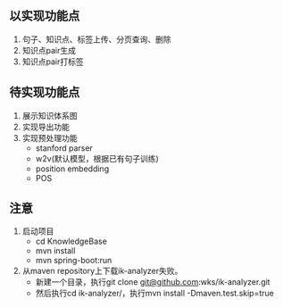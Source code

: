 ## 以实现功能点
1. 句子、知识点、标签上传、分页查询、删除
2. 知识点pair生成
3. 知识点pair打标签

## 待实现功能点
1. 展示知识体系图
2. 实现导出功能
3. 实现预处理功能
    + stanford parser
    + w2v(默认模型，根据已有句子训练)
    + position embedding
    + POS


## 注意
1. 启动项目
    + cd KnowledgeBase
    + mvn install
    + mvn spring-boot:run
2. 从maven repository上下载ik-analyzer失败。
    + 新建一个目录，执行git clone git@github.com:wks/ik-analyzer.git
    + 然后执行cd ik-analyzer/，执行mvn install -Dmaven.test.skip=true
